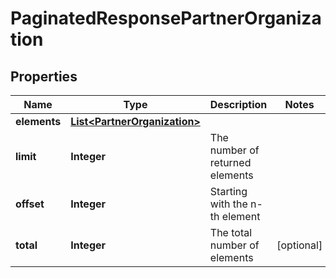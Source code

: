 
# PaginatedResponsePartnerOrganization

## Properties
Name | Type | Description | Notes
------------ | ------------- | ------------- | -------------
**elements** | [**List&lt;PartnerOrganization&gt;**](PartnerOrganization.md) |  | 
**limit** | **Integer** | The number of returned elements | 
**offset** | **Integer** | Starting with the n-th element | 
**total** | **Integer** | The total number of elements |  [optional]



